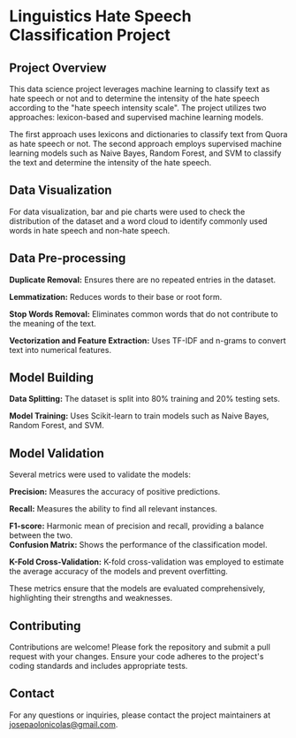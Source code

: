 # Linguistics Hate Speech Classification Project

## Project Overview
This data science project leverages machine learning to classify text as hate speech or not and to determine the intensity of the hate speech according to the "hate speech intensity scale". The project utilizes two approaches: lexicon-based and supervised machine learning models.

The first approach uses lexicons and dictionaries to classify text from Quora as hate speech or not. The second approach employs supervised machine learning models such as Naive Bayes, Random Forest, and SVM to classify the text and determine the intensity of the hate speech.

## Data Visualization
For data visualization, bar and pie charts were used to check the distribution of the dataset and a word cloud to identify commonly used words in hate speech and non-hate speech.

## Data Pre-processing
**Duplicate Removal:** Ensures there are no repeated entries in the dataset.  

**Lemmatization:** Reduces words to their base or root form.

**Stop Words Removal:** Eliminates common words that do not contribute to the meaning of the text.  

**Vectorization and Feature Extraction:** Uses TF-IDF and n-grams to convert text into numerical features.  

## Model Building
**Data Splitting:** The dataset is split into 80% training and 20% testing sets.

**Model Training:** Uses Scikit-learn to train models such as Naive Bayes, Random Forest, and SVM.

## Model Validation
Several metrics were used to validate the models:

**Precision:** Measures the accuracy of positive predictions. 

**Recall:** Measures the ability to find all relevant instances.  

**F1-score:** Harmonic mean of precision and recall, providing a balance between the two.  
**Confusion Matrix:** Shows the performance of the classification model.  

**K-Fold Cross-Validation:** K-fold cross-validation was employed to estimate the average accuracy of the models and prevent overfitting.  

These metrics ensure that the models are evaluated comprehensively, highlighting their strengths and weaknesses.

## Contributing
Contributions are welcome! Please fork the repository and submit a pull request with your changes. Ensure your code adheres to the project's coding standards and includes appropriate tests.

## Contact
For any questions or inquiries, please contact the project maintainers at josepaolonicolas@gmail.com.